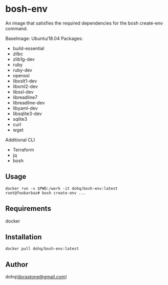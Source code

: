 # bosh-env
An image that satisfies the required dependencies for the bosh create-env command.  

BaseImage: Ubuntu/18.04
Packages:
* build-essential
* zlibc
* zlib1g-dev
* ruby
* ruby-dev
* openssl
* libxslt1-dev
* libxml2-dev
* libssl-dev
* libreadline7
* libreadline-dev
* libyaml-dev
* libsqlite3-dev
* sqlite3
* curl
* wget

Additional CLI  
* Terraform
* jq
* bosh



## Usage
```
docker run -v $PWD:/work -it dohq/bosh-env:latest
root@foobarbaz# bosh create-env ...
```

## Requirements
docker

## Installation
`docker pull dohq/bosh-env:latest`

## Author
dohq(dorastone@gmail.com)
